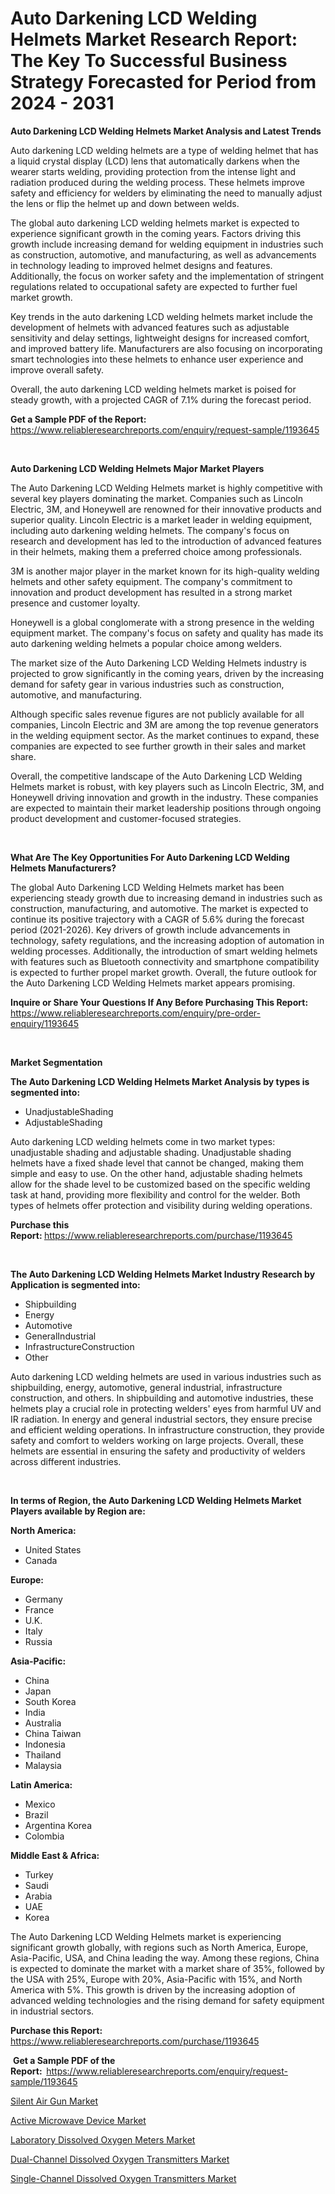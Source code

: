 <p><h1>Auto Darkening LCD Welding Helmets Market Research Report: The Key To Successful Business Strategy Forecasted for Period from 2024 - 2031</h1></p><p><strong>Auto Darkening LCD Welding Helmets Market Analysis and Latest Trends</strong></p>
<p><p>Auto darkening LCD welding helmets are a type of welding helmet that has a liquid crystal display (LCD) lens that automatically darkens when the wearer starts welding, providing protection from the intense light and radiation produced during the welding process. These helmets improve safety and efficiency for welders by eliminating the need to manually adjust the lens or flip the helmet up and down between welds.</p><p>The global auto darkening LCD welding helmets market is expected to experience significant growth in the coming years. Factors driving this growth include increasing demand for welding equipment in industries such as construction, automotive, and manufacturing, as well as advancements in technology leading to improved helmet designs and features. Additionally, the focus on worker safety and the implementation of stringent regulations related to occupational safety are expected to further fuel market growth.</p><p>Key trends in the auto darkening LCD welding helmets market include the development of helmets with advanced features such as adjustable sensitivity and delay settings, lightweight designs for increased comfort, and improved battery life. Manufacturers are also focusing on incorporating smart technologies into these helmets to enhance user experience and improve overall safety. </p><p>Overall, the auto darkening LCD welding helmets market is poised for steady growth, with a projected CAGR of 7.1% during the forecast period.</p></p>
<p><strong>Get a Sample PDF of the Report:&nbsp;</strong> <a href="https://www.reliableresearchreports.com/enquiry/request-sample/1193645">https://www.reliableresearchreports.com/enquiry/request-sample/1193645</a></p>
<p>&nbsp;</p>
<p><strong>Auto Darkening LCD Welding Helmets Major Market Players</strong></p>
<p><p>The Auto Darkening LCD Welding Helmets market is highly competitive with several key players dominating the market. Companies such as Lincoln Electric, 3M, and Honeywell are renowned for their innovative products and superior quality. Lincoln Electric is a market leader in welding equipment, including auto darkening welding helmets. The company's focus on research and development has led to the introduction of advanced features in their helmets, making them a preferred choice among professionals.</p><p>3M is another major player in the market known for its high-quality welding helmets and other safety equipment. The company's commitment to innovation and product development has resulted in a strong market presence and customer loyalty.</p><p>Honeywell is a global conglomerate with a strong presence in the welding equipment market. The company's focus on safety and quality has made its auto darkening welding helmets a popular choice among welders.</p><p>The market size of the Auto Darkening LCD Welding Helmets industry is projected to grow significantly in the coming years, driven by the increasing demand for safety gear in various industries such as construction, automotive, and manufacturing.</p><p>Although specific sales revenue figures are not publicly available for all companies, Lincoln Electric and 3M are among the top revenue generators in the welding equipment sector. As the market continues to expand, these companies are expected to see further growth in their sales and market share.</p><p>Overall, the competitive landscape of the Auto Darkening LCD Welding Helmets market is robust, with key players such as Lincoln Electric, 3M, and Honeywell driving innovation and growth in the industry. These companies are expected to maintain their market leadership positions through ongoing product development and customer-focused strategies.</p></p>
<p>&nbsp;</p>
<p><strong>What Are The Key Opportunities For Auto Darkening LCD Welding Helmets Manufacturers?</strong></p>
<p><p>The global Auto Darkening LCD Welding Helmets market has been experiencing steady growth due to increasing demand in industries such as construction, manufacturing, and automotive. The market is expected to continue its positive trajectory with a CAGR of 5.6% during the forecast period (2021-2026). Key drivers of growth include advancements in technology, safety regulations, and the increasing adoption of automation in welding processes. Additionally, the introduction of smart welding helmets with features such as Bluetooth connectivity and smartphone compatibility is expected to further propel market growth. Overall, the future outlook for the Auto Darkening LCD Welding Helmets market appears promising.</p></p>
<p><strong>Inquire or Share Your Questions If Any Before Purchasing This Report:</strong> <a href="https://www.reliableresearchreports.com/enquiry/pre-order-enquiry/1193645">https://www.reliableresearchreports.com/enquiry/pre-order-enquiry/1193645</a></p>
<p>&nbsp;</p>
<p><strong>Market Segmentation</strong></p>
<p><strong>The Auto Darkening LCD Welding Helmets Market Analysis by types is segmented into:</strong></p>
<p><ul><li>UnadjustableShading</li><li>AdjustableShading</li></ul></p>
<p><p>Auto darkening LCD welding helmets come in two market types: unadjustable shading and adjustable shading. Unadjustable shading helmets have a fixed shade level that cannot be changed, making them simple and easy to use. On the other hand, adjustable shading helmets allow for the shade level to be customized based on the specific welding task at hand, providing more flexibility and control for the welder. Both types of helmets offer protection and visibility during welding operations.</p></p>
<p><strong>Purchase this Report:&nbsp;</strong><a href="https://www.reliableresearchreports.com/purchase/1193645">https://www.reliableresearchreports.com/purchase/1193645</a></p>
<p>&nbsp;</p>
<p><strong>The Auto Darkening LCD Welding Helmets Market Industry Research by Application is segmented into:</strong></p>
<p><ul><li>Shipbuilding</li><li>Energy</li><li>Automotive</li><li>GeneralIndustrial</li><li>InfrastructureConstruction</li><li>Other</li></ul></p>
<p><p>Auto darkening LCD welding helmets are used in various industries such as shipbuilding, energy, automotive, general industrial, infrastructure construction, and others. In shipbuilding and automotive industries, these helmets play a crucial role in protecting welders' eyes from harmful UV and IR radiation. In energy and general industrial sectors, they ensure precise and efficient welding operations. In infrastructure construction, they provide safety and comfort to welders working on large projects. Overall, these helmets are essential in ensuring the safety and productivity of welders across different industries.</p></p>
<p>&nbsp;</p>
<p><strong>In terms of Region, the Auto Darkening LCD Welding Helmets Market Players available by Region are:</strong></p>
<p>
    <p> <strong> North America: </strong>
        <ul>
            <li>United States</li>
            <li>Canada</li>
        </ul>
        </p> 
    <p> <strong> Europe: </strong>
        <ul>
            <li>Germany</li>
            <li>France</li>
            <li>U.K.</li>
            <li>Italy</li>
            <li>Russia</li>
        </ul>
        </p> 
    <p> <strong> Asia-Pacific: </strong>
        <ul>
            <li>China</li>
            <li>Japan</li>
            <li>South Korea</li>
            <li>India</li>
            <li>Australia</li>
            <li>China Taiwan</li>
            <li>Indonesia</li>
            <li>Thailand</li>
            <li>Malaysia</li>
        </ul>
        </p> 
    <p> <strong> Latin America: </strong>
        <ul>
            <li>Mexico</li>
            <li>Brazil</li>
            <li>Argentina Korea</li>
            <li>Colombia</li>
        </ul>
        </p> 
    <p> <strong> Middle East & Africa: </strong>
        <ul>
            <li>Turkey</li>
            <li>Saudi</li>
            <li>Arabia</li>
            <li>UAE</li>
            <li>Korea</li>
        </ul>
    </p>
    </p>
<p><p>The Auto Darkening LCD Welding Helmets market is experiencing significant growth globally, with regions such as North America, Europe, Asia-Pacific, USA, and China leading the way. Among these regions, China is expected to dominate the market with a market share of 35%, followed by the USA with 25%, Europe with 20%, Asia-Pacific with 15%, and North America with 5%. This growth is driven by the increasing adoption of advanced welding technologies and the rising demand for safety equipment in industrial sectors.</p></p>
<p><strong>Purchase this Report: </strong><a href="https://www.reliableresearchreports.com/purchase/1193645">https://www.reliableresearchreports.com/purchase/1193645</a></p>
<p>&nbsp;<strong>Get a Sample PDF of the Report:&nbsp;&nbsp;</strong><a href="https://www.reliableresearchreports.com/enquiry/request-sample/1193645">https://www.reliableresearchreports.com/enquiry/request-sample/1193645</a></p>
<p><strong></strong></p>
<p><p><a href="https://github.com/yoshih12/Market-Research-Report-List-1/blob/main/silent-air-gun-market.md">Silent Air Gun Market</a></p><p><a href="https://github.com/castoriffic/Market-Research-Report-List-3/blob/main/active-microwave-device-market.md">Active Microwave Device Market</a></p><p><a href="https://medium.com/p/24c549cc0f08/edit">Laboratory Dissolved Oxygen Meters Market</a></p><p><a href="https://medium.com/p/b436eead282e/edit">Dual-Channel Dissolved Oxygen Transmitters Market</a></p><p><a href="https://medium.com/p/5ba997f09915/edit">Single-Channel Dissolved Oxygen Transmitters Market</a></p></p>